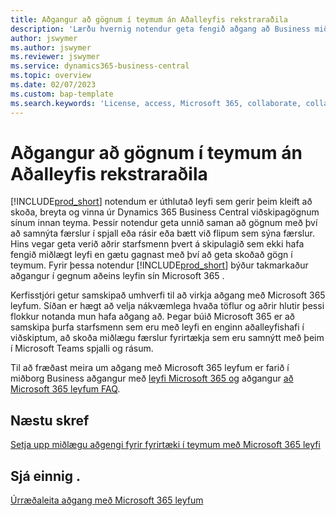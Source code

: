 ```yaml
---
title: Aðgangur að gögnum í teymum án Aðalleyfis rekstraraðila
description: 'Lærðu hvernig notendur geta fengið aðgang að Business miðlægu gögn í  Microsoft Teams  spjalli og rásum, með aðeins  Microsoft 365  leyfi en ekkert aðalleyfi fyrirtækja.'
author: jswymer
ms.author: jswymer
ms.reviewer: jswymer
ms.service: dynamics365-business-central
ms.topic: overview
ms.date: 02/07/2023
ms.custom: bap-template
ms.search.keywords: 'License, access, Microsoft 365, collaborate, collaboration, Teams, Microsoft Teams'
---
```


# Aðgangur að gögnum í teymum án Aðalleyfis rekstraraðila

[!INCLUDE[prod_short](includes/prod_short.md)] notendum er úthlutað leyfi sem gerir þeim kleift að skoða, breyta og vinna úr  Dynamics 365 Business Central  viðskipagögnum sínum innan teyma. Þessir notendur geta unnið saman að gögnum með því að samnýta færslur í spjall eða rásir eða bætt við flipum sem sýna færslur. Hins vegar geta verið aðrir starfsmenn þvert á skipulagið sem ekki hafa fengið miðlægt leyfi en gætu gagnast með því að geta skoðað gögn í teymum. Fyrir þessa notendur  [!INCLUDE[prod_short](includes/prod_short.md)]  býður takmarkaður aðgangur í gegnum aðeins leyfin sín Microsoft 365 .  

Kerfisstjóri getur samskipað umhverfi til að virkja aðgang með  Microsoft 365  leyfum. Síðan er hægt að velja nákvæmlega hvaða töflur og aðrir hlutir þessi flokkur notanda mun hafa aðgang að. Þegar búið  Microsoft 365  er að samskipa þurfa starfsmenn sem eru með leyfi en enginn aðalleyfishafi í viðskiptum, að skoða miðlægu færslur fyrirtækja sem eru samnýtt með þeim í  Microsoft Teams  spjalli og rásum.

Til að fræðast meira um aðgang með  Microsoft 365  leyfum er farið í miðborg Business aðgangur með  [leyfi  Microsoft 365  og](admin-access-with-m365-license.md)  aðgangur  [að  Microsoft 365  leyfum FAQ](admin-access-with-m365-license-faq.md).

## Næstu skref

[Setja upp miðlægu aðgengi fyrir fyrirtæki í teymum með  Microsoft 365  leyfi](admin-access-with-m365-license-setup.md)  

## Sjá einnig .

[Úrræðaleita aðgang með Microsoft 365 leyfum](admin-access-with-m365-license-troubleshooting.md)  
